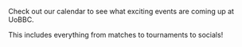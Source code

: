 Check out our calendar to see what exciting events are coming up at UoBBC.

This includes everything from matches to tournaments to socials!
